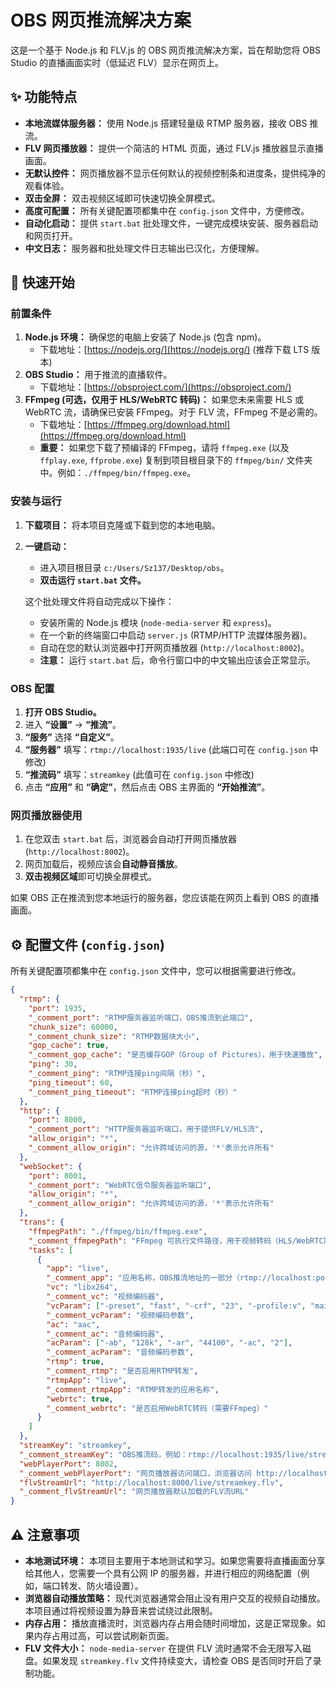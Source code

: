 # OBS 网页推流解决方案

这是一个基于 Node.js 和 FLV.js 的 OBS 网页推流解决方案，旨在帮助您将 OBS Studio 的直播画面实时（低延迟 FLV）显示在网页上。

## ✨ 功能特点

*   **本地流媒体服务器：** 使用 Node.js 搭建轻量级 RTMP 服务器，接收 OBS 推流。
*   **FLV 网页播放器：** 提供一个简洁的 HTML 页面，通过 FLV.js 播放器显示直播画面。
*   **无默认控件：** 网页播放器不显示任何默认的视频控制条和进度条，提供纯净的观看体验。
*   **双击全屏：** 双击视频区域即可快速切换全屏模式。
*   **高度可配置：** 所有关键配置项都集中在 `config.json` 文件中，方便修改。
*   **自动化启动：** 提供 `start.bat` 批处理文件，一键完成模块安装、服务器启动和网页打开。
*   **中文日志：** 服务器和批处理文件日志输出已汉化，方便理解。

## 🚀 快速开始

### 前置条件

1.  **Node.js 环境：** 确保您的电脑上安装了 Node.js (包含 npm)。
    *   下载地址：[https://nodejs.org/](https://nodejs.org/) (推荐下载 LTS 版本)
2.  **OBS Studio：** 用于推流的直播软件。
    *   下载地址：[https://obsproject.com/](https://obsproject.com/)
3.  **FFmpeg (可选，仅用于 HLS/WebRTC 转码)：** 如果您未来需要 HLS 或 WebRTC 流，请确保已安装 FFmpeg。对于 FLV 流，FFmpeg 不是必需的。
    *   下载地址：[https://ffmpeg.org/download.html](https://ffmpeg.org/download.html)
    *   **重要：** 如果您下载了预编译的 FFmpeg，请将 `ffmpeg.exe` (以及 `ffplay.exe`, `ffprobe.exe`) 复制到项目根目录下的 `ffmpeg/bin/` 文件夹中。例如：`./ffmpeg/bin/ffmpeg.exe`。

### 安装与运行

1.  **下载项目：** 将本项目克隆或下载到您的本地电脑。
2.  **一键启动：**
    *   进入项目根目录 `c:/Users/Sz137/Desktop/obs`。
    *   **双击运行 `start.bat` 文件。**

    这个批处理文件将自动完成以下操作：
    *   安装所需的 Node.js 模块 (`node-media-server` 和 `express`)。
    *   在一个新的终端窗口中启动 `server.js` (RTMP/HTTP 流媒体服务器)。
    *   自动在您的默认浏览器中打开网页播放器 (`http://localhost:8002`)。
    *   **注意：** 运行 `start.bat` 后，命令行窗口中的中文输出应该会正常显示。

### OBS 配置

1.  **打开 OBS Studio。**
2.  进入 **“设置”** -> **“推流”**。
3.  **“服务”** 选择 **“自定义”**。
4.  **“服务器”** 填写：`rtmp://localhost:1935/live` (此端口可在 `config.json` 中修改)
5.  **“推流码”** 填写：`streamkey` (此值可在 `config.json` 中修改)
6.  点击 **“应用”** 和 **“确定”**，然后点击 OBS 主界面的 **“开始推流”**。

### 网页播放器使用

1.  在您双击 `start.bat` 后，浏览器会自动打开网页播放器 (`http://localhost:8002`)。
2.  网页加载后，视频应该会**自动静音播放**。
3.  **双击视频区域**即可切换全屏模式。

如果 OBS 正在推流到您本地运行的服务器，您应该能在网页上看到 OBS 的直播画面。

## ⚙️ 配置文件 (`config.json`)

所有关键配置项都集中在 `config.json` 文件中，您可以根据需要进行修改。

```json
{
  "rtmp": {
    "port": 1935,
    "_comment_port": "RTMP服务器监听端口，OBS推流到此端口",
    "chunk_size": 60000,
    "_comment_chunk_size": "RTMP数据块大小",
    "gop_cache": true,
    "_comment_gop_cache": "是否缓存GOP（Group of Pictures），用于快速播放",
    "ping": 30,
    "_comment_ping": "RTMP连接ping间隔（秒）",
    "ping_timeout": 60,
    "_comment_ping_timeout": "RTMP连接ping超时（秒）"
  },
  "http": {
    "port": 8000,
    "_comment_port": "HTTP服务器监听端口，用于提供FLV/HLS流",
    "allow_origin": "*",
    "_comment_allow_origin": "允许跨域访问的源，'*'表示允许所有"
  },
  "webSocket": {
    "port": 8001,
    "_comment_port": "WebRTC信令服务器监听端口",
    "allow_origin": "*",
    "_comment_allow_origin": "允许跨域访问的源，'*'表示允许所有"
  },
  "trans": {
    "ffmpegPath": "./ffmpeg/bin/ffmpeg.exe",
    "_comment_ffmpegPath": "FFmpeg 可执行文件路径，用于视频转码（HLS/WebRTC需要）",
    "tasks": [
      {
        "app": "live",
        "_comment_app": "应用名称，OBS推流地址的一部分（rtmp://localhost:port/app/streamkey）",
        "vc": "libx264",
        "_comment_vc": "视频编码器",
        "vcParam": ["-preset", "fast", "-crf", "23", "-profile:v", "main", "-level", "3.1"],
        "_comment_vcParam": "视频编码参数",
        "ac": "aac",
        "_comment_ac": "音频编码器",
        "acParam": ["-ab", "128k", "-ar", "44100", "-ac", "2"],
        "_comment_acParam": "音频编码参数",
        "rtmp": true,
        "_comment_rtmp": "是否启用RTMP转发",
        "rtmpApp": "live",
        "_comment_rtmpApp": "RTMP转发的应用名称",
        "webrtc": true,
        "_comment_webrtc": "是否启用WebRTC转码（需要FFmpeg）"
      }
    ]
  },
  "streamKey": "streamkey",
  "_comment_streamKey": "OBS推流码，例如：rtmp://localhost:1935/live/streamkey 中的 'streamkey'",
  "webPlayerPort": 8002,
  "_comment_webPlayerPort": "网页播放器访问端口，浏览器访问 http://localhost:8002",
  "flvStreamUrl": "http://localhost:8000/live/streamkey.flv",
  "_comment_flvStreamUrl": "网页播放器默认加载的FLV流URL"
}
```

## ⚠️ 注意事项

*   **本地测试环境：** 本项目主要用于本地测试和学习。如果您需要将直播画面分享给其他人，您需要一个具有公网 IP 的服务器，并进行相应的网络配置（例如，端口转发、防火墙设置）。
*   **浏览器自动播放策略：** 现代浏览器通常会阻止没有用户交互的视频自动播放。本项目通过将视频设置为静音来尝试绕过此限制。
*   **内存占用：** 播放直播流时，浏览器内存占用会随时间增加，这是正常现象。如果内存占用过高，可以尝试刷新页面。
*   **FLV 文件大小：** `node-media-server` 在提供 FLV 流时通常不会无限写入磁盘。如果发现 `streamkey.flv` 文件持续变大，请检查 OBS 是否同时开启了录制功能。
